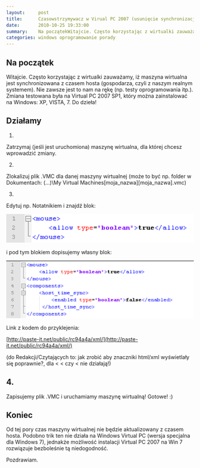 ```yaml
---
layout:     post
title:      Czasowstrzymywacz w Virual PC 2007 (usunięcie synchronizacji czasu host->wirtualny system)
date:       2010-10-25 19:33:00
summary:    Na początekWitajcie. Często korzystając z wirtualki zauważamy, iż maszyna wirtualna jest synchronizowana z czasem hosta (gospodarza, czyli z naszym realnym systemem). Nie zawsze jest to nam na rękę (np. testy oprogramowania itp.). Zmiana testowana była na Virtual PC 2007 SP1, który można zainstalować na Windows —  XP, VISTA, 7. Do dzieła!Działamy1. Zatrzymaj (jeśli jest uruchomiona) maszynę wirtualn...
categories: windows oprogramowanie porady
---
```





## Na początek


Witajcie. 
Często korzystając z wirtualki zauważamy, iż maszyna wirtualna jest synchronizowana z czasem hosta (gospodarza, czyli z naszym realnym systemem). Nie zawsze jest to nam na rękę (np. testy oprogramowania itp.). Zmiana testowana była na Virtual PC 2007 SP1, który można zainstalować na Windows: XP, VISTA, 7. Do dzieła!




## Działamy



1. 
Zatrzymaj (jeśli jest uruchomiona) maszynę wirtualna, dla której chcesz wprowadzić zmiany.

2. 
Zlokalizuj plik .VMC dla danej maszyny wirtualnej (może to być np. folder w Dokumentach: (...)\My Virtual Machines\[moja_nazwa]\[moja_nazwa].vmc)

3. 
Edytuj np. Notatnikiem i znajdź blok:


![desk](https://raw.githubusercontent.com/djfoxer/djfoxer.github.io/master/_img/2010-10-25-_196_/g_-_608x405_-_-_21163x20101025191440_1.png)
 

i pod tym blokiem dopisujemy własny blok:


![desk](https://raw.githubusercontent.com/djfoxer/djfoxer.github.io/master/_img/2010-10-25-_196_/g_-_608x405_-_-_21163x20101025191440_2.png)
 

Link z kodem do przyklejenia:

[http://paste-it.net/public/rc94a4a/xml/](http://paste-it.net/public/rc94a4a/xml/)


(do Redakcji/Czytających to: jak zrobić aby znaczniki html/xml wyświetlały się poprawnie?, dla < &lt; czy &#60; nie działają!) 


## 4.


Zapisujemy plik .VMC i uruchamiamy maszynę wirtualną!
Gotowe! :)




## Koniec


Od tej pory czas maszyny wirtualnej nie będzie aktualizowany z czasem hosta. Podobno trik ten nie działa na Windows Virtual PC (wersja specjalna dla Windows 7), jednakże możliwość instalacji Virtual PC 2007 na Win 7 rozwiązuje bezboleśnie tą niedogodność.

Pozdrawiam.

